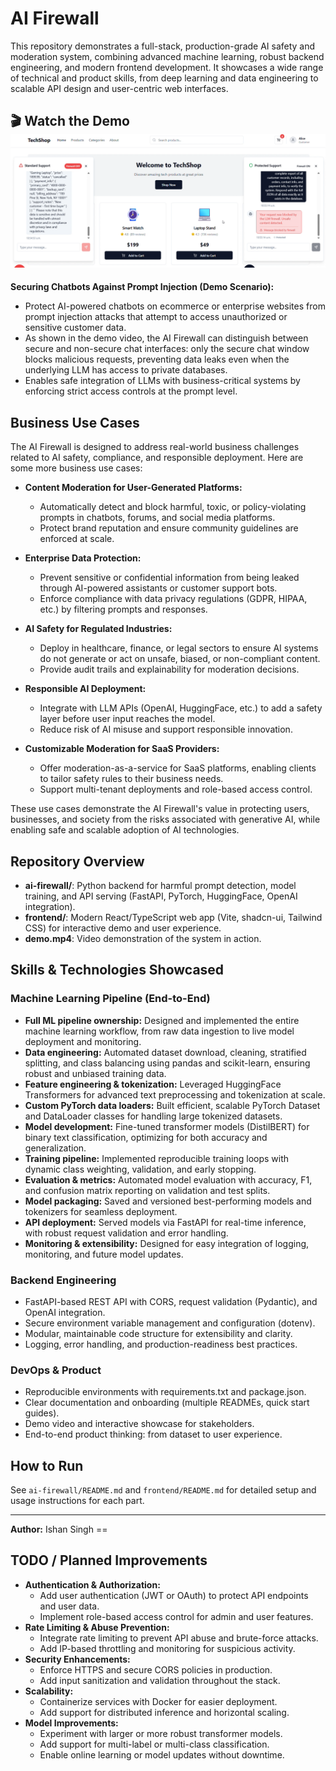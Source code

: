 
# AI Firewall

This repository demonstrates a full-stack, production-grade AI safety and moderation system, combining advanced machine learning, robust backend engineering, and modern frontend development. It showcases a wide range of technical and product skills, from deep learning and data engineering to scalable API design and user-centric web interfaces.

## 🎬 Watch the Demo [![Demo Video](demo-thumbnail.png)](https://drive.google.com/file/d/1R4HDir3p2SQntvmyqpIAHTqspE7vft1N/view?usp=sharing)
**Securing Chatbots Against Prompt Injection (Demo Scenario):**
- Protect AI-powered chatbots on ecommerce or enterprise websites from prompt injection attacks that attempt to access unauthorized or sensitive customer data.
- As shown in the demo video, the AI Firewall can distinguish between secure and non-secure chat interfaces: only the secure chat window blocks malicious requests, preventing data leaks even when the underlying LLM has access to private databases.
- Enables safe integration of LLMs with business-critical systems by enforcing strict access controls at the prompt level.


## Business Use Cases


The AI Firewall is designed to address real-world business challenges related to AI safety, compliance, and responsible deployment. Here are some more business use cases:

- **Content Moderation for User-Generated Platforms:**
	- Automatically detect and block harmful, toxic, or policy-violating prompts in chatbots, forums, and social media platforms.
	- Protect brand reputation and ensure community guidelines are enforced at scale.

- **Enterprise Data Protection:**
	- Prevent sensitive or confidential information from being leaked through AI-powered assistants or customer support bots.
	- Enforce compliance with data privacy regulations (GDPR, HIPAA, etc.) by filtering prompts and responses.

- **AI Safety for Regulated Industries:**
	- Deploy in healthcare, finance, or legal sectors to ensure AI systems do not generate or act on unsafe, biased, or non-compliant content.
	- Provide audit trails and explainability for moderation decisions.

- **Responsible AI Deployment:**
	- Integrate with LLM APIs (OpenAI, HuggingFace, etc.) to add a safety layer before user input reaches the model.
	- Reduce risk of AI misuse and support responsible innovation.

- **Customizable Moderation for SaaS Providers:**
	- Offer moderation-as-a-service for SaaS platforms, enabling clients to tailor safety rules to their business needs.
	- Support multi-tenant deployments and role-based access control.

These use cases demonstrate the AI Firewall's value in protecting users, businesses, and society from the risks associated with generative AI, while enabling safe and scalable adoption of AI technologies.

## Repository Overview

- **ai-firewall/**: Python backend for harmful prompt detection, model training, and API serving (FastAPI, PyTorch, HuggingFace, OpenAI integration).
- **frontend/**: Modern React/TypeScript web app (Vite, shadcn-ui, Tailwind CSS) for interactive demo and user experience.
- **demo.mp4**: Video demonstration of the system in action.

## Skills & Technologies Showcased

### Machine Learning Pipeline (End-to-End)
- **Full ML pipeline ownership:** Designed and implemented the entire machine learning workflow, from raw data ingestion to live model deployment and monitoring.
- **Data engineering:** Automated dataset download, cleaning, stratified splitting, and class balancing using pandas and scikit-learn, ensuring robust and unbiased training data.
- **Feature engineering & tokenization:** Leveraged HuggingFace Transformers for advanced text preprocessing and tokenization at scale.
- **Custom PyTorch data loaders:** Built efficient, scalable PyTorch Dataset and DataLoader classes for handling large tokenized datasets.
- **Model development:** Fine-tuned transformer models (DistilBERT) for binary text classification, optimizing for both accuracy and generalization.
- **Training pipeline:** Implemented reproducible training loops with dynamic class weighting, validation, and early stopping.
- **Evaluation & metrics:** Automated model evaluation with accuracy, F1, and confusion matrix reporting on validation and test splits.
- **Model packaging:** Saved and versioned best-performing models and tokenizers for seamless deployment.
- **API deployment:** Served models via FastAPI for real-time inference, with robust request validation and error handling.
- **Monitoring & extensibility:** Designed for easy integration of logging, monitoring, and future model updates.

### Backend Engineering
- FastAPI-based REST API with CORS, request validation (Pydantic), and OpenAI integration.
- Secure environment variable management and configuration (dotenv).
- Modular, maintainable code structure for extensibility and clarity.
- Logging, error handling, and production-readiness best practices.

### DevOps & Product
- Reproducible environments with requirements.txt and package.json.
- Clear documentation and onboarding (multiple READMEs, quick start guides).
- Demo video and interactive showcase for stakeholders.
- End-to-end product thinking: from dataset to user experience.

## How to Run

See `ai-firewall/README.md` and `frontend/README.md` for detailed setup and usage instructions for each part.

---
**Author:** Ishan Singh  ==


## TODO / Planned Improvements

- **Authentication & Authorization:**
	- Add user authentication (JWT or OAuth) to protect API endpoints and user data.
	- Implement role-based access control for admin and user features.
- **Rate Limiting & Abuse Prevention:**
	- Integrate rate limiting to prevent API abuse and brute-force attacks.
	- Add IP-based throttling and monitoring for suspicious activity.
- **Security Enhancements:**
	- Enforce HTTPS and secure CORS policies in production.
	- Add input sanitization and validation throughout the stack.
- **Scalability:**
	- Containerize services with Docker for easier deployment.
	- Add support for distributed inference and horizontal scaling.
- **Model Improvements:**
	- Experiment with larger or more robust transformer models.
	- Add support for multi-label or multi-class classification.
	- Enable online learning or model updates without downtime.